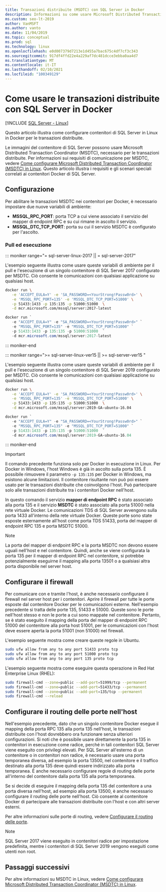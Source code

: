 ```yaml
---
title: Transazioni distribuite (MSDTC) con SQL Server in Docker
description: Informazioni su come usare Microsoft Distributed Transaction Coordinator (MSDTC) per le transazioni distribuite in un contenitore di SQL Server in Docker.
ms.custom: seo-lt-2019
author: VanMSFT
ms.author: vanto
ms.date: 11/04/2019
ms.topic: conceptual
ms.prod: sql
ms.technology: linux
ms.openlocfilehash: e0d007379d7213e1d455a7bac675c4df7cf3c343
ms.sourcegitcommit: 917df4ffd22e4a229af7dc481dcce3ebba0aa4d7
ms.translationtype: MT
ms.contentlocale: it-IT
ms.lasthandoff: 02/10/2021
ms.locfileid: "100349129"
---
```

# <a name="how-to-use-distributed-transactions-with-sql-server-on-docker"></a>Come usare le transazioni distribuite con SQL Server in Docker

[!INCLUDE [SQL Server - Linux](../includes/applies-to-version/sql-linux.md)]

Questo articolo illustra come configurare contenitori di SQL Server in Linux in Docker per le transazioni distribuite.

Le immagini del contenitore di SQL Server possono usare Microsoft Distributed Transaction Coordinator (MSDTC), necessario per le transazioni distribuite. Per informazioni sui requisiti di comunicazione per MSDTC, vedere [Come configurare Microsoft Distributed Transaction Coordinator (MSDTC) in Linux](sql-server-linux-configure-msdtc.md). Questo articolo illustra i requisiti e gli scenari speciali correlati ai contenitori Docker di SQL Server.

## <a name="configuration"></a>Configurazione

Per abilitare le transazioni MSDTC nei contenitori per Docker, è necessario impostare due nuove variabili di ambiente:

- **MSSQL_RPC_PORT**: porta TCP a cui viene associato il servizio del mapper di endpoint RPC e su cui rimane in ascolto il servizio.  
- **MSSQL_DTC_TCP_PORT**: porta su cui il servizio MSDTC è configurato per l'ascolto.

### <a name="pull-and-run"></a>Pull ed esecuzione

<!--SQL Server 2017 on Linux -->
::: moniker range="= sql-server-linux-2017 || = sql-server-2017"

L'esempio seguente illustra come usare queste variabili di ambiente per il pull e l'esecuzione di un singolo contenitore di SQL Server 2017 configurato per MSDTC. Ciò consente le comunicazioni con qualsiasi applicazione su qualsiasi host.

```bash
docker run \
   -e 'ACCEPT_EULA=Y' -e 'SA_PASSWORD=<YourStrong!Passw0rd>' \
   -e 'MSSQL_RPC_PORT=135' -e 'MSSQL_DTC_TCP_PORT=51000' \
   -p 51433:1433 -p 135:135 -p 51000:51000  \
   -d mcr.microsoft.com/mssql/server:2017-latest
```

```PowerShell
docker run `
   -e "ACCEPT_EULA=Y" -e "SA_PASSWORD=<YourStrong!Passw0rd>" `
   -e "MSSQL_RPC_PORT=135" -e "MSSQL_DTC_TCP_PORT=51000" `
   -p 51433:1433 -p 135:135 -p 51000:51000  `
   -d mcr.microsoft.com/mssql/server:2017-latest
```

::: moniker-end
<!--SQL Server 2019 on Linux-->
::: moniker range=">= sql-server-linux-ver15 || >= sql-server-ver15 "

L'esempio seguente illustra come usare queste variabili di ambiente per il pull e l'esecuzione di un singolo contenitore di SQL Server 2019 configurato per MSDTC. Ciò consente le comunicazioni con qualsiasi applicazione su qualsiasi host.

```bash
docker run \
   -e 'ACCEPT_EULA=Y' -e 'SA_PASSWORD=<YourStrong!Passw0rd>' \
   -e 'MSSQL_RPC_PORT=135' -e 'MSSQL_DTC_TCP_PORT=51000' \
   -p 51433:1433 -p 135:135 -p 51000:51000  \
   -d mcr.microsoft.com/mssql/server:2019-GA-ubuntu-16.04
```

```PowerShell
docker run `
   -e "ACCEPT_EULA=Y" -e "SA_PASSWORD=<YourStrong!Passw0rd>" `
   -e "MSSQL_RPC_PORT=135" -e "MSSQL_DTC_TCP_PORT=51000" `
   -p 51433:1433 -p 135:135 -p 51000:51000  `
   -d mcr.microsoft.com/mssql/server:2019-GA-ubuntu-16.04
```

::: moniker-end

> [!IMPORTANT]
> Il comando precedente funziona solo per Docker in esecuzione in Linux. Per Docker in Windows, l'host Windows è già in ascolto sulla porta 135. È possibile rimuovere il parametro `-p 135:135` per Docker in Windows, ma esistono alcune limitazioni. Il contenitore risultante non può poi essere usato per le transazioni distribuite che coinvolgono l'host. Può partecipare solo alle transazioni distribuite tra i contenitori Docker nell'host.

In questo comando il servizio **mapper di endpoint RPC** è stato associato alla porta 135 e il servizio **MSDTC** è stato associato alla porta 51000 nella rete virtuale Docker. Le comunicazioni TDS di SQL Server avvengono sulla porta 1433 all'interno della rete virtuale Docker. Queste porte sono state esposte esternamente all'host come porta TDS 51433, porta del mapper di endpoint RPC 135 e porta MSDTC 51000.

> [!NOTE]
> La porta del mapper di endpoint RPC e la porta MSDTC non devono essere uguali nell'host e nel contenitore. Quindi, anche se viene configurata la porta 135 per il mapper di endpoint RPC nel contenitore, si potrebbe potenzialmente eseguirne il mapping alla porta 13501 o a qualsiasi altra porta disponibile nel server host.

## <a name="configure-the-firewall"></a>Configurare il firewall

Per comunicare con e tramite l'host, è anche necessario configurare il firewall nel server host per i contenitori. Aprire il firewall per tutte le porte esposte dal contenitore Docker per le comunicazioni esterne. Nell'esempio precedente si tratta delle porte 135, 51433 e 51000. Queste sono le porte nell'host stesso e non le porte a cui sono mappate nel contenitore. Pertanto, se è stato eseguito il mapping della porta del mapper di endpoint RPC 51000 del contenitore alla porta host 51001, per le comunicazioni con l'host deve essere aperta la porta 51001 (non 51000) nel firewall.  

L'esempio seguente mostra come creare queste regole in Ubuntu.

```bash
sudo ufw allow from any to any port 51433 proto tcp
sudo ufw allow from any to any port 51000 proto tcp
sudo ufw allow from any to any port 135 proto tcp
```

L'esempio seguente mostra come eseguire questa operazione in Red Hat Enterprise Linux (RHEL):

```bash
sudo firewall-cmd --zone=public --add-port=51999/tcp --permanent
sudo firewall-cmd --zone=public --add-port=51433/tcp --permanent
sudo firewall-cmd --zone=public --add-port=135/tcp --permanent
sudo firewall-cmd --reload
```

## <a name="configure-port-routing-on-the-host"></a>Configurare il routing delle porte nell'host

Nell'esempio precedente, dato che un singolo contenitore Docker esegue il mapping della porta RPC 135 alla porta 135 nell'host, le transazioni distribuite con l'host dovrebbero ora funzionare senza ulteriori configurazioni. Si noti che è possibile usare direttamente la porta 135 in contenitori in esecuzione come radice, perché in tali contenitori SQL Server viene eseguito con privilegi elevati. Per SQL Server all'esterno di un contenitore o in contenitori non radice, è necessario usare una porta temporanea diversa, ad esempio la porta 13500, nel contenitore e il traffico destinato alla porta 135 deve quindi essere indirizzato alla porta temporanea. È anche necessario configurare regole di routing delle porte all'interno del contenitore dalla porta 135 alla porta temporanea.

Se si decide di eseguire il mapping della porta 135 del contenitore a una porta diversa nell'host, ad esempio alla porta 13500, è anche necessario configurare il routing delle porte nell'host. Ciò consente al contenitore Docker di partecipare alle transazioni distribuite con l'host e con altri server esterni.

Per altre informazioni sulle porte di routing, vedere [Configurare il routing delle porte](sql-server-linux-configure-msdtc.md#configure-port-routing).

> [!NOTE]
> SQL Server 2017 viene eseguito in contenitori radice per impostazione predefinita, mentre i contenitori di SQL Server 2019 vengono eseguiti come utenti non root.

## <a name="next-steps"></a>Passaggi successivi

Per altre informazioni su MSDTC in Linux, vedere [Come configurare Microsoft Distributed Transaction Coordinator (MSDTC) in Linux](sql-server-linux-configure-msdtc.md).
